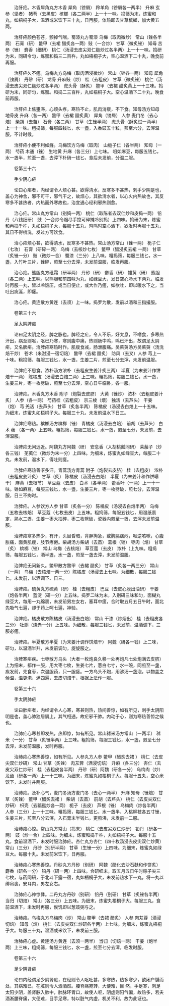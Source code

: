 <!-- { "loadSidebar": true } -->
　　治肝疟。木香犀角丸方木香 犀角（镑屑） 羚羊角（镑屑各一两半） 升麻 玄参（坚者） 猪苓（去黑皮）槟榔（各二两半）上一十一味。捣筛为末，炼蜜和丸，如梧桐子大，温酒或米饮下三十丸，日再服，体热即去甘草槟榔，加大黄五两。

　　治肝疟颜色苍苍，颤掉气喘。蜀漆丸方蜀漆 乌梅（取肉微炒） 常山（锉各半两） 石膏（研） 鳖甲（去裙 醋炙各一两）豉（一合炒） 甘草（微炙锉） 知母 苦参（锉） 麝香（细研） 桃仁（汤浸去皮尖双仁麸炒过各半两）上一十一味。捣研为末，同研令匀，炼蜜和捣三二百杵，丸如梧桐子大，空心温酒下二十丸，晚食前再服。

　　治肝疟久不瘥。乌梅丸方乌梅（取肉酒浸微炒） 常山（锉各一两） 知母 犀角（镑屑） 丹砂（研） 龙骨 升麻豉（炒） 桂（去粗皮） 甘草（微炙锉） 桃仁（汤浸去皮尖双仁麸炒过各半两） 虎头骨（酥炙） 鳖甲（去裙 醋炙黄上一十三味。捣研为末，同研匀，炼蜜。和捣二三百杵，丸如梧桐子大。空心温酒下二十丸，晚食前再服。

　　治肝疟上焦壅滞，心烦头疼，寒热不止，肌肉消瘦，不下食。知母汤方知母 地骨皮 升麻（各一两） 鳖甲（去裙 醋炙黄） 犀角（镑屑） 人参 麦门冬（去心焙） 柴胡（去苗） 石膏（各二两） 甘草（生锉半两） 虎头骨（酥炙过一两半）上一十一味。粗捣筛，每服四钱匕，水一盏，入香豉五十粒，煎至六分，去滓温服，不计时候。

　　治肝疟小便不利如癃。乌梅饮方乌梅（取肉） 山栀子仁（各半两） 知母（一两） 芍药 木通（锉） 生地黄 升麻（各三分）上七味。 咀如麻豆，每服五钱匕，水一盏半，煎至一盏，去滓下朴硝一钱匕，食后未发前，分温二服。

　　卷第三十六

　　手少阴心疟

　　论曰心疟者，内经谓令人烦心甚。欲得清水，反寒多不甚热，刺手少阴是也，盖心为神舍，邪不可干，邪气干之，故烦心，其欲清水者，以心火内热故也，其反寒多不甚热者，内热而外寒故也，治宜通心经利邪热则愈。

　　治心疟。常山丸方常山（别捣一两） 桃仁（取陈者去双仁炒和皮捣一两） 铅丹（八钱细研） 豉（一合炒令烟尽手捻可碎摊冷别捣）上四味。捣研为末，炼蜜和再捣千杵，丸如梧桐子大，每服十五丸，鸡鸣时空心酒下，欲发时再服十五丸，其日不得梳洗，发过方可饮食。

　　治心疟烦心甚，欲得清水，反寒多不甚热。常山汤方常山（锉一两） 栀子仁（七攻） 石膏（研碎一两） 乌梅（去核炒七枚） 鳖甲（醋浸炙去裙 一两） 甘草（炙锉一分） 豉（微炒一合） 蜀漆（三分）上八味。粗捣筛，每服三钱匕，水一盏，入竹叶三片，锉碎，煎至七分去滓，未发前温服，临发再服。

　　治心疟。熊胆丸方砒霜（研半两） 丹砂（研） 麝香（研） 雄黄（研） 熊胆（各二两）上五味。以熊胆和前四味为丸，如绿豆大，发日空心冷水下两丸，临发时再服一丸，皆以冷饭压，或当日便止，或大作乃瘥，如欲吐，即以暖水下之，当吐出痰涎，即瘥。

　　治心疟。黄连散方黄连（去须）上一味。捣罗为散，发前以酒和三指撮服。

　　卷第三十六

　　足太阴脾疟

　　论曰足太阴之经，脾之脉也。脾经之疟，令人不乐，好太息，不嗜食，多寒热汗出，病至则呕，呕已乃寒，寒则腹中痛，热则肠中鸣，鸣已汗出，故谓足太阴疟，又名脾疟。治脾疟寒热时作。肌瘦食减，肠泄腹痛。吴茱萸汤方吴茱萸（汤洗焙干炒） 苍术（米泔浸一宿切焙） 鳖甲（去裙 醋炙） 防风（去叉）人参 芎上一十味。粗捣筛，每服三钱匕，水一盏，生姜二片，煎至七分去滓，未发前温服。

　　治脾疟不思食。浓朴汤方浓朴（去粗皮生姜汁炙三两） 半夏（为末姜汁作饼焙干一两） 陈橘皮（汤浸去白焙二两）上三味。粗捣筛，每服三钱匕，水一盏，生姜三片，枣一枚劈破，煎至七分去滓，空心日午临卧，各一服。

　　治脾疟。木香丸方木香 附子（炮裂去皮脐） 大黄（锉炒） 浓朴（去粗皮姜汁炙） 人参（各一两） 芍药桂（去粗皮） 京三棱（煨） 独活（去芦头） 干姜（炮） 芎 羌活（去芦头） 甘草（炙各半两） 陈橘皮（汤浸去白焙上一十五味。为细末，炼蜜丸如梧桐子大。每服三十丸，未发前温水下日三。

　　治脾疟寒热。槟榔汤方槟榔（锉） 青橘皮（汤浸去白焙） 前胡（去芦头） 白术 菝 （各一两）上五味。粗捣筛，每服三钱匕，水一盏，煎至七分，未发前，去滓温服。

　　治脾疟无问远近。阿魏丸方阿魏（研） 安息香（入胡桃瓤同研） 莱菔子（炒各三钱） 芜荑仁（微炒为末一分）上四味。为细末，炼蜜丸如绿豆大，每服二十丸，未发前，温水下，得吐则瘥。

　　治脾疟寒热善呕多汗。青蒿汤方青蒿 附子（炮裂去皮脐） 桂（去粗皮） 浓朴（去粗皮姜汁炙） 甘草（炙） 陈橘皮（汤浸去白焙） 半夏（为末姜汁和作饼曝干） 麻黄（去根节） 草豆蔻（去皮） 白术（各半两） 藿香叶（一两）上一十一味。锉如麻豆，每服三钱匕，水一盏，生姜三片，枣一枚劈破，煎七分，去滓温服，日三不拘时。

　　治脾疟。人参饮方人参 甘草（炙各一分） 陈橘皮（汤浸去白焙半两） 乌梅（五枚去核焙） 草豆蔻（七枚去皮）上五味。粗捣筛，每服五钱匕，用湿纸裹定，熟水二盏，生姜一枣大拍碎，枣二枚劈破，瓷器内煎至一盏，去滓未发前温服。

　　治脾疟寒多热少，有汗，头目昏暗，背胛拘急，或胸膈痞闷，呕逆咳嗽，心腹胀痛，面黄肌瘦，肢节疼倦。柴胡汤方柴胡（去苗） 葛根（锉） 枣肉（焙） 甘草（炙） 槟榔（锉） 常山 乌梅（去核焙） 草豆蔻（去皮） 浓朴（上九味。粗捣筛，每服五钱匕，酒半盏，水一盏，煎至一盏去滓，未发前温服。

　　治脾疟无问新久。鳖甲散方鳖甲（去裙 醋炙） 甘草（炙各一两三分） 常山（一两） 乌梅（去核焙一两一分）陈橘皮（汤浸去上七味。为细散，每服二钱匕，未发前，以酒调下、日三。

　　治脾疟。硫黄丸方硫黄（研） 桂（去粗皮） 巴豆（去皮心膜出油研） 干姜（炮各半两） 蓝淀（研一分）上五味。捣罗二味为末，入别研三味和匀，面糊丸绿豆大，每用一丸绵裹，未发前男左女右，塞耳中瘥，合时取五月五日午时，面北先吸气七遍，却于药上呵七遍，神验。

　　治脾疟。橘皮散方陈橘皮（汤浸去白焙） 常山 干漆（炒烟出） 桂（去粗皮各三分） 牡蛎（烧赤一分）上五味。为细散，每服三钱匕，未发前，温酒调下，三服必瘥。

　　治脾疟。半夏散方半夏（为末姜汁调作饼焙干） 阿魏（研各一钱）上二味，研匀，以温酒半升，未发前调匀，旋旋服之。

　　治脾寒疟疾。七枣散方乌头（大者一枚炮良久移一处再炮凡七处炮满去皮脐）上为细末，都作一服，用大枣七枚，生姜七片，葱白七寸，水一碗，同煎至一盏，疾发前，先食枣，次温服药，只一服瘥。一方乌头不炮，用沸汤一盏泡，以物盖之候温，温更泡，满四遍，去皮切焙干，根据上法作一服。

　　卷第三十六

　　手太阴肺疟

　　论曰肺疟者，内经谓令人心寒，寒甚则热，热间善惊，如有所见，刺手太阴阳明是也，盖心肺独居膈上，其气相通，故疟邪干肺。内动于心，则为寒热善惊之候也。

　　治肺疟心寒甚即发热，热即惊，如有所见。常山秫米汤方常山（一两半） 秫米（一分） 甘草（炙锉半两）上三味。粗捣筛，每服三钱匕，水一盏，煎至七分去滓，未发前温服，发时再服。

　　治肺疟心寒热善惊，如有所见。人参丸方人参 鳖甲（醋炙去裙 ） 桃仁（去皮尖双仁炒研） 常山 甘草（炙锉） 肉苁蓉（酒浸切焙） 升麻（各三分） 杏仁（去皮尖双仁炒研） 桂（去粗皮各半两） 丹砂（研）阿魏（研各一分） 乌梅肉（炒） 龙齿（研各一两）上一十三味。为细末，炼蜜丸如梧桐子大。每服十五丸，空心米饮下，未发时并两服。

　　治肺疟。及补心气，麦门冬汤方麦门冬（去心一两半） 升麻 知母（锉焙） 甘草（炙锉） 鳖甲（醋炙去裙 ） 柴胡（去苗） 前胡（去芦头） 桃仁（去皮尖双仁炒研） 枳壳（去瓤麸炒各一两） 栀子（去皮） 芦根（锉） 乌梅肉（炒各半两） 人参（三分）上一十三味。粗捣筛，每服三钱匕，水一盏半，入桃柳枝各五寸锉，生姜三片，煎至八分去滓，入石膏末半钱匕，更煎沸，未发前一二服。

　　治肺疟心惊。常山丸方常山（捣末） 桃仁（去皮尖双仁炒研） 铅丹（研各一两） 豉（炒一合）上四味。为细末，炼蜜和捣千杵，丸如梧桐子大。每服十五丸，食前温酒下，未发时服治肺疟。杏仁丸方杏仁（四十枚汤浸去皮尖双仁炒黄） 常山（三分） 丹砂（别研半两） 甘草（生锉一分）上四味。为细末，炼蜜丸如绿豆大。每服十丸。未发前米饮下，日再服。

　　治肺疟心寒热善惊。丹砂丸方丹砂（别研） 阿魏（醋化去沙石麸和作饼炙） 麝香（研各一分） 铅丹（研一两）上四味。合研细末，取五月五日午时粽子尖三七枚，与药同研，于北斗下露一宿，丸如梧桐子大，未发前热水下一丸，将一丸以绯帛裹，安耳内，男左女右。

　　治肺疟心神惊悸。二丹丸方丹砂（别研） 铅丹（别研） 甘草（炙锉各半两） 当归（切焙） 常山（各三分）上五味。为细末，炼蜜丸梧桐子大。每服三丸，食前温酒下，未发时再服，俟饥即以葱豉粥与之。

　　治肺疟。乌梅丸方乌梅肉（炒） 常山 鳖甲（去裙 醋炙） 人参 肉苁蓉（酒浸切焙） 知母（焙） 桃仁（去皮尖双仁炒研各半两）上七味。为细末，炼蜜丸梧桐子大。每服三十丸，温酒或米饮下，未发前三服。

　　治肺疟心虚。黄连汤方黄连（去须一两半） 当归（切焙一两） 干姜（炮半两）上三味，粗捣筛，每服三钱匕，水一盏，煎至七分去滓，临发时服。

　　卷第三十六

　　足少阴肾疟

　　论曰内经谓足少阴肾疟，在经则令人呕吐甚，多寒热，热多寒少，欲闭户牖而处，其病难已，在脏则令人洒洒然。腰脊痛宛转，大便难，目 然，手足寒，刺足太阳少阴，盖肾脉入肺中，肺脉环胃口，故使人呕，阴虚则阳气偏，故热多，若夫酒淅腰脊痛，大便难，目手足寒，特以脏气内虚，机关不利，故为此证也。
